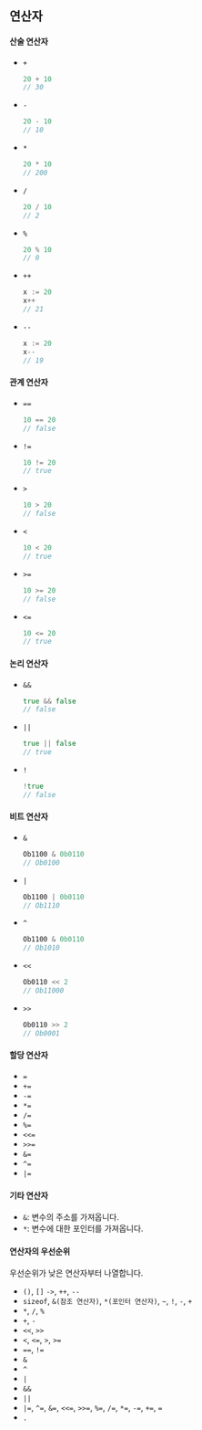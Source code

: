 ## 연산자  

#### 산술 연산자  
- `+`
  ```go
  20 + 10
  // 30
  ```
- `-`
  ```go
  20 - 10
  // 10
  ```
- `*`
  ```go
  20 * 10
  // 200
  ```
- `/`
  ```go
  20 / 10
  // 2
  ```
- `%`
  ```go
  20 % 10
  // 0
  ```
- `++`
  ```go
  x := 20
  x++
  // 21
  ```
- `--`
  ```go
  x := 20
  x--
  // 19
  ```

#### 관계 연산자  
- `==`
  ```go
  10 == 20
  // false
  ```
- `!=`
  ```go
  10 != 20
  // true
  ```
- `>`
  ```go
  10 > 20
  // false
  ```
- `<`
  ```go
  10 < 20
  // true
  ```
- `>=`
  ```go
  10 >= 20
  // false
  ```
- `<=`
  ```go
  10 <= 20
  // true
  ```

#### 논리 연산자  
- `&&`  
  ```go
  true && false
  // false
  ```
- `||`  
  ```go
  true || false
  // true
  ```
- `!`  
  ```go
  !true
  // false
  ```

#### 비트 연산자  
- `&`  
  ```go
  Ob1100 & 0b0110
  // Ob0100
  ```
- `|`  
  ```go
  Ob1100 | 0b0110
  // Ob1110
  ```
- `^`  
  ```go
  Ob1100 & 0b0110
  // Ob1010
  ```
- `<<`  
  ```go
  Ob0110 << 2
  // Ob11000
  ```
- `>>`  
  ```go
  Ob0110 >> 2
  // Ob0001
  ```

#### 할당 연산자  
- `=`  
- `+=`  
- `-=`  
- `*=`  
- `/=`  
- `%=`  
- `<<=`  
- `>>=`  
- `&=`  
- `^=`  
- `|=`  

#### 기타 연산자  
- `&`: 변수의 주소를 가져옵니다.  
- `*`: 변수에 대한 포인터를 가져옵니다.  

#### 연산자의 우선순위  
우선순위가 낮은 연산자부터 나열합니다.  
- `()`, `[]` `->`, `++`, `--`  
- `sizeof`, `&(참조 연산자)`, `*(포인터 연산자)`, `~`, `!`, `-`, `+`  
- `*`, `/`, `%`  
- `+`, `-`  
- `<<`, `>>`  
- `<`, `<=`, `>`, `>=`  
- `==`, `!=`  
- `&`  
- `^`  
- `|`  
- `&&`  
- `||`  
- `|=`, `^=`, `&=`, `<<=`, `>>=`, `%=`, `/=`, `*=`, `-=`, `+=`, `=`
- `.`
